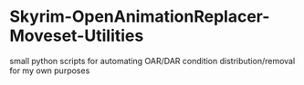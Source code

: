 # Skyrim-OpenAnimationReplacer-Moveset-Utilities
small python scripts for automating OAR/DAR condition distribution/removal for my own purposes
